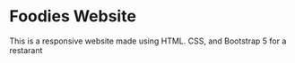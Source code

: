 # Foodies Website
This is a responsive website made using HTML. CSS, and Bootstrap 5 for a restarant
